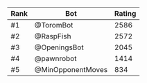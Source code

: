 Rank|Bot|Rating
---|---|---
#1|@ToromBot|2586
#2|@RaspFish|2572
#3|@OpeningsBot|2045
#4|@pawnrobot|1414
#5|@MinOpponentMoves|834

